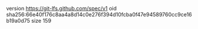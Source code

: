 version https://git-lfs.github.com/spec/v1
oid sha256:66e40f176c8aa4a8d14c0e276f394d10fcba0f47e94589760cc9ce16b19a0d75
size 159
